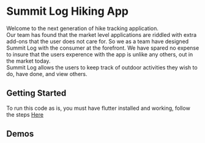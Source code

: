 # Summit Log Hiking App
Welcome to the next generation of hike tracking application. <br />
Our team has found that the market level applications are riddled with extra add-ons that the user does not care for. So we as a team have designed Summit Log with the consumer at the forefront. We have spared no expense to insure that the users experence with the app is unlike any others, out in the market today. <br />
Summit Log allows the users to keep track of outdoor activities they wish to do, have done, and view others.

## Getting Started

To run this code as is, you must have flutter installed and working, follow the steps [Here](https://flutter.io/)

## Demos


